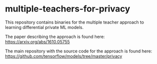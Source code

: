 # multiple-teachers-for-privacy
This repository contains binaries for the multiple teacher approach to learning differential private ML models.

The paper describing the approach is found here: https://arxiv.org/abs/1610.05755

The main repository with the source code for the approach is found here: https://github.com/tensorflow/models/tree/master/privacy
